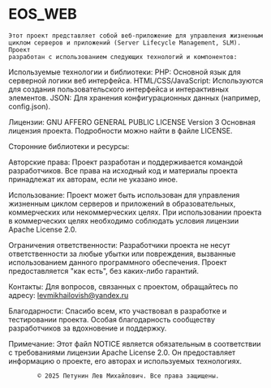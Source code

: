 # EOS_WEB

    Этот проект представляет собой веб-приложение для управления жизненным 
    циклом серверов и приложений (Server Lifecycle Management, SLM). Проект 
    разработан с использованием следующих технологий и компонентов:

Используемые технологии и библиотеки:
    PHP: Основной язык для серверной логики веб интерфейса.
    HTML/CSS/JavaScript: Используются для создания пользовательского интерфейса и интерактивных элементов.
    JSON: Для хранения конфигурационных данных (например, config.json).

Лицензии:
    GNU AFFERO GENERAL PUBLIC LICENSE Version 3 Основная лицензия проекта. Подробности можно найти в файле LICENSE.

Сторонние библиотеки и ресурсы:

Авторские права:
    Проект разработан и поддерживается командой разработчиков.
    Все права на исходный код и материалы проекта принадлежат их авторам, если не указано иное.


Использование:
    Проект может быть использован для управления жизненным циклом серверов и 
    приложений в образовательных, коммерческих или некоммерческих целях.
    При использовании проекта в коммерческих целях необходимо соблюдать 
    условия лицензии Apache License 2.0.

Ограничения ответственности:
    Разработчики проекта не несут ответственности за любые убытки или 
    повреждения, вызванные использованием данного программного обеспечения.
    Проект предоставляется "как есть", без каких-либо гарантий.

Контакты:
    Для вопросов, связанных с проектом, обращайтесь по адресу: levmikhailovish@yandex.ru

Благодарности:
    Спасибо всем, кто участвовал в разработке и тестировании проекта.
    Особая благодарность сообществу разработчиков за вдохновение и поддержку.

Примечание:
    Этот файл NOTICE является обязательным в соответствии с требованиями лицензии Apache License 2.0.
    Он предоставляет информацию о проекте, его авторах и используемых технологиях.

            © 2025 Петунин Лев Михайлович. Все права защищены.